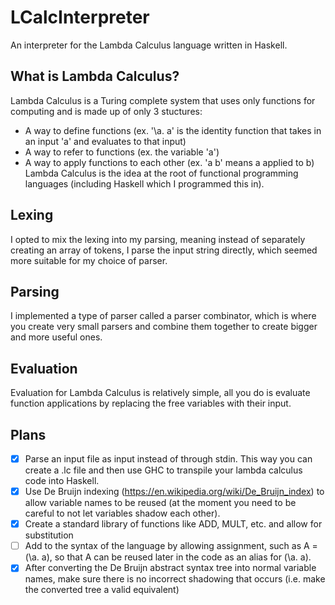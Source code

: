 # LCalcInterpreter
An interpreter for the Lambda Calculus language written in Haskell.

## What is Lambda Calculus?
Lambda Calculus is a Turing complete system that uses only functions for computing and is made up of only 3 stuctures:
* A way to define functions (ex. '\a. a' is the identity function that takes in an input 'a' and evaluates to that input)
* A way to refer to functions (ex. the variable 'a')
* A way to apply functions to each other (ex. 'a b' means a applied to b)
Lambda Calculus is the idea at the root of functional programming languages (including Haskell which I programmed this in).

## Lexing
I opted to mix the lexing into my parsing, meaning instead of separately creating an array of tokens, I parse the input string directly, which seemed more suitable for my choice of parser.

## Parsing
I implemented a type of parser called a parser combinator, which is where you create very small parsers and combine them together to create bigger and more useful ones.

## Evaluation
Evaluation for Lambda Calculus is relatively simple, all you do is evaluate function applications by replacing the free variables with their input.

## Plans
- [x] Parse an input file as input instead of through stdin. This way you can create a .lc file and then use GHC to transpile your lambda calculus code into Haskell.
- [x] Use De Bruijn indexing (https://en.wikipedia.org/wiki/De_Bruijn_index) to allow variable names to be reused (at the moment you need to be careful to not let variables shadow each other).
- [x] Create a standard library of functions like ADD, MULT, etc. and allow for substitution
- [ ] Add to the syntax of the language by allowing assignment, such as A = (\a. a), so that A can be reused later in the code as an alias for (\a. a).
- [x] After converting the De Bruijn abstract syntax tree into normal variable names, make sure there is no incorrect shadowing that occurs (i.e. make the converted tree a valid equivalent)
